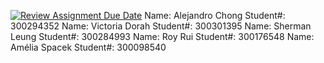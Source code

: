 [![Review Assignment Due Date](https://classroom.github.com/assets/deadline-readme-button-24ddc0f5d75046c5622901739e7c5dd533143b0c8e959d652212380cedb1ea36.svg)](https://classroom.github.com/a/NsogzK3F)
Name: Alejandro Chong 			    Student#: 300294352
Name: Victoria Dorah            Student#: 300301395
Name: Sherman Leung             Student#: 300284993
Name: Roy Rui                   Student#: 300176548
Name: Amélia Spacek             Student#: 300098540
